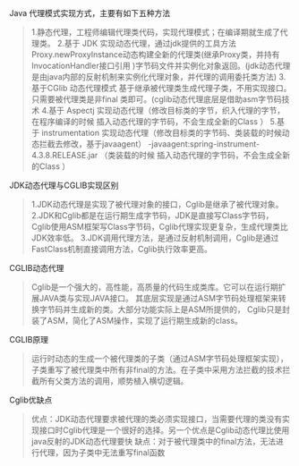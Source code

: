 Java 代理模式实现方式，主要有如下五种方法
>1.静态代理，工程师编辑代理类代码，实现代理模式；在编译期就生成了代理类。
 2.基于 JDK 实现动态代理，通过jdk提供的工具方法Proxy.newProxyInstance动态构建全新的代理类(继承Proxy类，并持有InvocationHandler接口引用 )字节码文件并实例化对象返回。(jdk动态代理是由java内部的反射机制来实例化代理对象，并代理的调用委托类方法)
 3.基于CGlib 动态代理模式 基于继承被代理类生成代理子类，不用实现接口。只需要被代理类是非final 类即可。(cglib动态代理底层是借助asm字节码技术
 4.基于 Aspectj 实现动态代理（修改目标类的字节，织入代理的字节，在程序编译的时候 插入动态代理的字节码，不会生成全新的Class ）
 5.基于 instrumentation 实现动态代理（修改目标类的字节码、类装载的时候动态拦截去修改，基于javaagent） -javaagent:spring-instrument-4.3.8.RELEASE.jar （类装载的时候 插入动态代理的字节码，不会生成全新的Class ）

JDK动态代理与CGLIB实现区别
> 1.JDK动态代理是实现了被代理对象的接口，Cglib是继承了被代理对象。
  2.JDK和Cglib都是在运行期生成字节码，JDK是直接写Class字节码，Cglib使用ASM框架写Class字节码，Cglib代理实现更复杂，生成代理类比JDK效率低。
  3.JDK调用代理方法，是通过反射机制调用，Cglib是通过FastClass机制直接调用方法，Cglib执行效率更高。


CGLIB动态代理
> Cglib是一个强大的，高性能，高质量的代码生成类库。它可以在运行期扩展JAVA类与实现JAVA接口。
其底层实现是通过ASM字节码处理框架来转换字节码并生成新的类。大部分功能实际上是ASM所提供的，
Cglib只是封装了ASM，简化了ASM操作，实现了运行期生成新的class。


CGLIB原理
>运行时动态的生成一个被代理类的子类（通过ASM字节码处理框架实现），子类重写了被代理类中所有非final的方法。在子类中采用方法拦截的技术拦截所有父类方法的调用，顺势植入横切逻辑。

Cglib优缺点
>优点：JDK动态代理要求被代理的类必须实现接口，当需要代理的类没有实现接口时Cglib代理是一个很好的选择。另一个优点是Cglib动态代理比使用java反射的JDK动态代理要快
 缺点：对于被代理类中的final方法，无法进行代理，因为子类中无法重写final函数